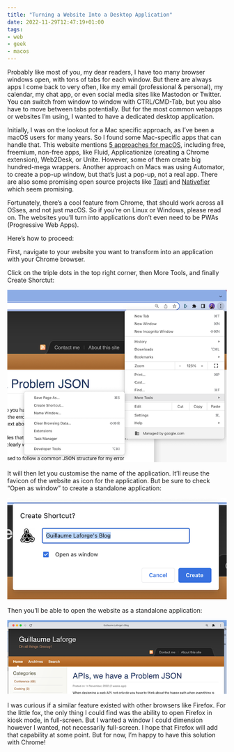 ```yaml
---
title: "Turning a Website Into a Desktop Application"
date: 2022-11-29T12:47:19+01:00
tags:
- web
- geek
- macos
---
```


Probably like most of you, my dear readers, I have too many browser windows open, 
with tons of tabs for each window. But there are always apps I come back to very often, 
like my email (professional & personal), my calendar, my chat app, or even social media 
sites like Mastodon or Twitter. You can switch from window to window with CTRL/CMD-Tab, 
but you also have to move between tabs potentially. But for the most common webapps or 
websites I’m using, I wanted to have a dedicated desktop application.


Initially, I was on the lookout for a Mac specific approach, as I’ve been a macOS users 
for many years. So I found some Mac-specific apps that can handle that. This website mentions 
[5 approaches for macOS](https://www.makeuseof.com/tag/website-desktop-mac-app/), including 
free, freemium, non-free apps, like Fluid, Applicationize (creating a Chrome extension), 
Web2Desk, or Unite. However, some of them create big hundred-mega wrappers. Another approach 
on Macs was using Automator, to create a pop-up window, but that’s just a pop-up, not a real app. 
There are also some promising open source projects like [Tauri](https://tauri.app/) 
and [Nativefier](https://github.com/nativefier/nativefier) which seem promising.

Fortunately, there’s a cool feature from Chrome, that should work across all OSses, 
and not just macOS. So if you’re on Linux or Windows, please read on. 
The websites you’ll turn into applications don’t even need to be PWAs (Progressive Web Apps).

Here’s how to proceed:

First, navigate to your website you want to transform into an application with your Chrome browser.

Click on the triple dots in the top right corner, then More Tools, and finally Create Shorctut:

![](/img/chrome-to-app/web2app-01-create-shortcut.png)

It will then let you customise the name of the application. 
It’ll reuse the favicon of the website as icon for the application. 
But be sure to check “Open as window” to create a standalone application:

![](/img/chrome-to-app/web2app-02-open-as-window.png)

Then you’ll be able to open the website as a standalone application:

![](/img/chrome-to-app/web2app-03-standalone-app.png)

I was curious if a similar feature existed with other browsers like Firefox. 
For the little fox, the only thing I could find was the ability to open Firefox in kiosk mode, 
in full-screen. But I wanted a window I could dimension however I wanted, not necessarily full-screen. 
I hope that Firefox will add that capability at some point. 
But for now, I’m happy to have this solution with Chrome!

